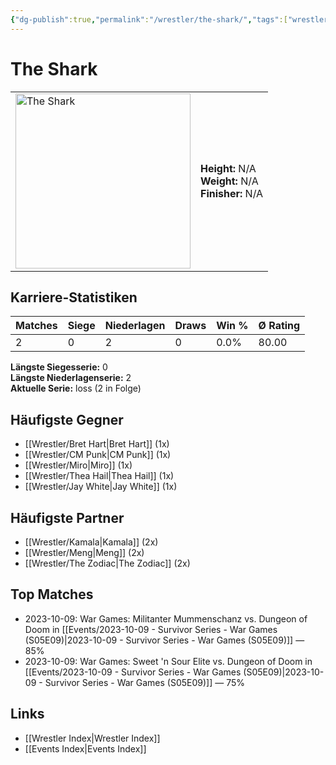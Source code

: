 ```yaml
---
{"dg-publish":true,"permalink":"/wrestler/the-shark/","tags":["wrestler"],"noteIcon":"","created":"2025-08-11T09:33:21.446+02:00"}
---
```



# The Shark

<table>
<tr>
<td><img src="The Shark.png" width="280" alt="The Shark"></td>
<td>
<b>Height:</b> N/A<br>
<b>Weight:</b> N/A<br>
<b>Finisher:</b> N/A<br>
</td>
</tr>
</table>

## Karriere-Statistiken

| Matches | Siege | Niederlagen | Draws | Win % | Ø Rating |
|---------|-------|-------------|-------|-------|-----------|
| 2 | 0 | 2 | 0 | 0.0% | 80.00 |

**Längste Siegesserie:** 0<br>**Längste Niederlagenserie:** 2<br>**Aktuelle Serie:** loss (2 in Folge)


## Häufigste Gegner
- [[Wrestler/Bret Hart\|Bret Hart]] (1x)
- [[Wrestler/CM Punk\|CM Punk]] (1x)
- [[Wrestler/Miro\|Miro]] (1x)
- [[Wrestler/Thea Hail\|Thea Hail]] (1x)
- [[Wrestler/Jay White\|Jay White]] (1x)

## Häufigste Partner
- [[Wrestler/Kamala\|Kamala]] (2x)
- [[Wrestler/Meng\|Meng]] (2x)
- [[Wrestler/The Zodiac\|The Zodiac]] (2x)

## Top Matches
- 2023-10-09: War Games: Militanter Mummenschanz vs. Dungeon of Doom in [[Events/2023-10-09 - Survivor Series - War Games (S05E09)\|2023-10-09 - Survivor Series - War Games (S05E09)]] — 85%
- 2023-10-09: War Games: Sweet 'n Sour Elite vs. Dungeon of Doom in [[Events/2023-10-09 - Survivor Series - War Games (S05E09)\|2023-10-09 - Survivor Series - War Games (S05E09)]] — 75%

## Links
- [[Wrestler Index\|Wrestler Index]]
- [[Events Index\|Events Index]]
